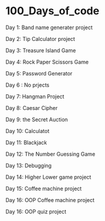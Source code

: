 # 100_Days_of_code
Day 1: Band name generater project

Day 2: Tip Calculator project

Day 3: Treasure Island Game

Day 4: Rock Paper Scissors Game

Day 5: Password Generator

Day 6 : No prjects

Day 7: Hangman Project

Day 8: Caesar Cipher

Day 9: the Secret Auction

Day 10: Calculatot

Day 11: Blackjack

Day 12: The Number Guessing Game

Day 13: Debugging

Day 14: Higher Lower game project

Day 15: Coffee machine project

Day 16: OOP Coffee machine project

Day 16: OOP quiz project
